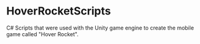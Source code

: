 # HoverRocketScripts
C# Scripts that were used with the Unity game engine to create the mobile game called "Hover Rocket".
